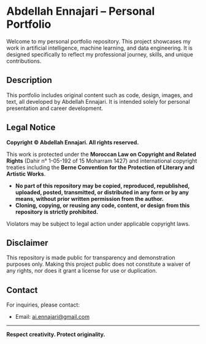 # Abdellah Ennajari – Personal Portfolio

Welcome to my personal portfolio repository. This project showcases my work in artificial intelligence, machine learning, and data engineering. It is designed specifically to reflect my professional journey, skills, and unique contributions.

## Description

This portfolio includes original content such as code, design, images, and text, all developed by Abdellah Ennajari. It is intended solely for personal presentation and career development.

## Legal Notice

**Copyright © Abdellah Ennajari. All rights reserved.**

This work is protected under the **Moroccan Law on Copyright and Related Rights** (Dahir n° 1-05-192 of 15 Moharram 1427) and international copyright treaties including the **Berne Convention for the Protection of Literary and Artistic Works**.

- **No part of this repository may be copied, reproduced, republished, uploaded, posted, transmitted, or distributed in any form or by any means, without prior written permission from the author.**
- **Cloning, copying, or reusing any code, content, or design from this repository is strictly prohibited.**

Violators may be subject to legal action under applicable copyright laws.

## Disclaimer

This repository is made public for transparency and demonstration purposes only. Making this project public does not constitute a waiver of any rights, nor does it grant a license for use or duplication.

## Contact

For inquiries, please contact:

- Email: ai.ennajari@gmail.com 

---

**Respect creativity. Protect originality.**
